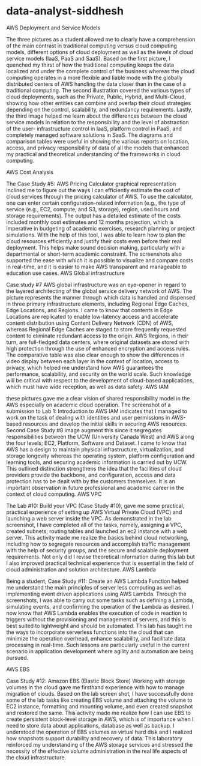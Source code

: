 # data-analyst-siddhesh
AWS Deployment and Service Models 
	     
The three pictures as a student allowed me to clearly have a comprehension of the main contrast in traditional computing versus cloud computing models, different options of cloud deployment as well as the levels of cloud service models (IaaS, PaaS and SaaS). Based on the first picture, I quenched my thirst of how the traditional computing keeps the data localized and under the complete control of the business whereas the cloud computing operates in a more flexible and liable mode with the globally distributed centers of AWS handling the data closer than in the case of a traditional computing. The second illustration covered the various types of cloud deployments, such as the Private, Public, Hybrid, and Multi-Cloud, showing how other entities can combine and overlap their cloud strategies depending on the control, scalability, and redundancy requirements. Lastly, the third image helped me learn about the differences between the cloud service models in relation to the responsibility and the level of abstraction of the user- infrastructure control in IaaS, platform control in PaaS, and completely managed software solutions in SaaS. The diagrams and comparison tables were useful in showing the various reports on location, access, and privacy responsibility of data of all the models that enhanced my practical and theoretical understanding of the frameworks in cloud computing. 

AWS Cost Analysis 

 
The Case Study #5: AWS Pricing Calculator graphical representation inclined me to figure out the ways I can efficiently estimate the cost of cloud services through the pricing calculator of AWS. To use the calculator, one can enter certain configuration-related information (e.g., the type of service (e.g., EC2, compute, and S3, storage), region, used hours and storage requirements). The output has a detailed estimate of the costs included monthly cost estimates and 12 months projection, which is imperative in budgeting of academic exercises, research planning or project simulations. With the help of this tool, I was able to learn how to plan the cloud resources efficiently and justify their costs even before their real deployment. This helps make sound decision making, particularly with a departmental or short-term academic constraint. The screenshots also supported the ease with which it is possible to visualize and compare costs in real-time, and it is easier to make AWS transparent and manageable to education use cases. AWS Global infrastructure 
 

Case study #7 AWS global infrastructure was an eye-opener in regard to the layered architecting of the global service delivery network of AWS. The picture represents the manner through which data is handled and dispensed in three primary infrastructure elements, including Regional Edge Caches, Edge Locations, and Regions. I came to know that contents in Edge Locations are replicated to enable low-latency access and accelerate content distribution using Content Delivery Network (CDN) of AWS, whereas Regional Edge Caches are staged to store frequently requested content to eliminate redundant access to the origin. AWS Regions, in their turn, are full-fledged data centers, where original datasets are stored with high protection through the use of enhanced encryption and access rules. The comparative table was also clear enough to show the differences in video display between each layer in the context of location, access to privacy, which helped me understand how AWS guarantees the performance, scalability, and security on the world scale. Such knowledge will be critical with respect to the development of cloud-based applications, which must have wide reception, as well as data safety.
AWS IAM 
 

 

these pictures gave me a clear vision of shared responsibility model in the AWS especially on academic cloud operation. The screenshot of a submission to Lab 1: Introduction to AWS IAM indicates that I managed to work on the task of dealing with identities and user permissions in AWS-based resources and develop the initial skills in securing AWS resources. Second Case Study #8 image augment this since it segregates responsibilities between the UCW (University Canada West) and AWS along the four levels; EC2, Platform, Software and Dataset. I came to know that AWS has a design to maintain physical infrastructure, virtualization, and storage longevity whereas the operating system, platform configuration and learning tools, and securing academic information is carried out by UCW. This outlined distinction strengthens the idea that the facilities of cloud providers provide the backbone, and configuration, access and data protection has to be dealt with by the customers themselves. It is an important observation in future professional and academic career in the context of cloud computing.
AWS VPC
 
The Lab #10: Build your VPC (Case Study #10), gave me some practical, practical experience of setting up AWS Virtual Private Cloud (VPC) and launching a web server inside the VPC. As demonstrated in the lab screenshot, I have completed all of the tasks, namely, assigning a VPC, created subnets, routing tables and launched an ec2 instance with a web server. This activity made me realize the basics behind cloud networking, including how to segregate resources and accomplish traffic management with the help of security groups, and the secure and scalable deployment requirements. Not only did I revise theoretical information during this lab but I also improved practical technical experience that is essential in the field of cloud administration and solution architecture.
 AWS Lambda 
 
Being a student, Case Study #11: Create an AWS Lambda Function helped me understand the main principles of server less computing as well as implementing event driven applications using AWS Lambda. Through the screenshots, I was able to carry out some tasks such as defining a Lambda, simulating events, and confirming the operation of the Lambda as desired. I now know that AWS Lambda enables the execution of code in reaction to triggers without the provisioning and management of servers, and this is best suited to lightweight and should be automated. This lab has taught me the ways to incorporate serverless functions into the cloud that can minimize the operation overhead, enhance scalability, and facilitate data processing in real-time. Such lessons are particularly useful in the current scenario in application development where agility and automation are being pursued.

AWS EBS
 

Case Study #12: Amazon EBS (Elastic Block Store) Working with storage volumes in the cloud gave me firsthand experience with how to manage migration of clouds. Based on the lab screen shot, I have successfully done some of the lab tasks like creating EBS volume and attaching the volume to EC2 instance, formatting and mounting volume, and even created snapshot and restored the same. This activity made me realize how I can use EBS to create persistent block-level storage in AWS, which is of importance when I need to store data about applications, database as well as backup. I understood the operation of EBS volumes as virtual hard disk and I realized how snapshots support durability and recovery of data. This laboratory reinforced my understanding of the AWS storage services and stressed the necessity of the effective volume administration in the real life aspects of the cloud infrastructure.
